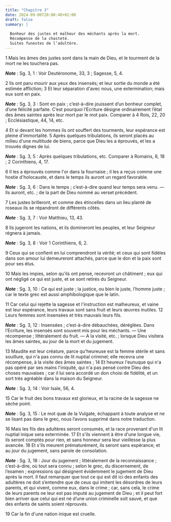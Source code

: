 ```yaml
---
title: "Chapitre 3"
date: 2024-09-06T20:00:40+02:00
draft: false
summary: |
  
  Bonheur des justes et malheur des méchants après la mort.
  Récompense de la chasteté.
  Suites funestes de l’adultère.
---
```



1 Mais les âmes des justes sont dans la main de Dieu, et le tourment de la mort ne les touchera pas.

***Note*** :  Sg. 3, 1 : Voir Deutéronome, 33, 3 ; Sagesse, 5, 4.

2 Ils ont paru mourir aux yeux des insensés; et leur sortie du monde a été estimée affliction; 3 Et leur séparation d'avec nous, une extermination; mais eux sont en paix.

***Note*** :  Sg. 3, 3 : Sont en paix ; c’est-à-dire jouissent d’un bonheur complet, d’une félicité parfaite. C’est pourquoi l’Ecriture désigne ordinairement l’état des âmes saintes après leur mort par le mot paix. Comparer à 4 Rois, 22, 20 ; Ecclésiastique, 44, 14, etc.


4 Et si devant les hommes ils ont souffert des tourments, leur espérance est pleine d'immortalité. 5 Après quelques tribulations, ils seront placés au milieu d'une multitude de biens, parce que Dieu les a éprouvés, et les a trouvés dignes de lui.

***Note*** :  Sg. 3, 5 : Après quelques tribulations, etc. Comparer à Romains, 8, 18 ; 2 Corinthiens, 4, 17.

6 Il les a éprouvés comme l'or dans la fournaise ; il les a reçus comme une hostie d'holocauste, et dans le temps ils auront un regard favorable.

***Note*** :  Sg. 3, 6 : Dans le temps ; c’est-à-dire quand leur temps sera venu. ― Ils auront, etc. ; de la part de Dieu nommé au verset précédent.


7 Les justes brilleront, et comme des étincelles dans un lieu planté de roseaux ils se répandront de différents côtés.

***Note*** :  Sg. 3, 7 : Voir Matthieu, 13, 43.

8 Ils jugeront les nations, et ils domineront les peuples, et leur Seigneur régnera à jamais.

***Note*** :  Sg. 3, 8 : Voir 1 Corinthiens, 6, 2.

9 Ceux qui se confient en lui comprendront la vérité; et ceux qui sont fidèles dans son amour lui demeureront attachés, parce que le don et la paix sont pour ses élus.


10 Mais les impies, selon qu'ils ont pensé, recevront un châtiment ; eux qui ont négligé ce qui est juste, et se sont retirés du Seigneur.

***Note*** :  Sg. 3, 10 : Ce qui est juste ; la justice, ou bien le juste, l’homme juste ; car le texte grec est aussi amphibologique que le latin.

11 Car celui qui rejette la sagesse et l'instruction est malheureux, et vaine est leur espérance, leurs travaux sont sans fruit et leurs œuvres inutiles. 12 Leurs femmes sont insensées et très mauvais leurs fils.

***Note*** :  Sg. 3, 12 : Insensées ; c’est-à-dire débauchées, déréglées. Dans l’Ecriture, les insensés sont souvent mis pour les méchants. ― Une récompense ; littéralement du fruit. ― A la visité, etc. ; lorsque Dieu visitera les âmes saintes, au jour de la mort et du jugement.


13 Maudite est leur créature, parce qu'heureuse est la femme stérile et sans souillure, qui n'a pas connu de lit nuptial criminel; elle recevra une récompense, à la visite des âmes saintes ; 14 Et heureux l'eunuque qui n'a pas opéré par ses mains l'iniquité, qui n'a pas pensé contre Dieu des choses mauvaises ; car il lui sera accordé un don choisi de fidélité, et un sort très agréable dans la maison du Seigneur.

***Note*** :  Sg. 3, 14 : Voir Isaïe, 56, 4.

15 Car le fruit des bons travaux est glorieux, et la racine de la sagesse ne sèche point.

***Note*** :  Sg. 3, 15 : Le mot quæ de la Vulgate, échappant à toute analyse et ne se lisant pas dans le grec, nous l’avons supprimé dans notre traduction.


16 Mais les fils des adultères seront consumés, et la race provenant d'un lit nuptial inique sera exterminée. 17 Et s'ils viennent à être d'une longue vie, ils seront comptés pour rien, et sans honneur sera leur vieillesse la plus avancée. 18 Et s'ils meurent prématurément, ils seront sans espérance; et au jour du jugement, sans parole de consolation.

***Note*** :  Sg. 3, 18 : Jour du jugement ; littéralement de la reconnaissance ; c’est-à-dire, où tout sera connu ; selon le grec, du discernement, de l’examen ; expressions qui désignent évidemment le jugement de Dieu après la mort. Il faut remarquer que tout ce qui est dit ici des enfants des adultères ne doit s’entendre que de ceux qui imitent les désordres de leurs parents, et qui vivent, comme eux, dans le crime ; car, sans cela, le crime de leurs parents ne leur est pas imputé au jugement de Dieu ; et il peut fort bien arriver que celui qui est né d’une union criminelle soit sauvé, et que des enfants de saints soient réprouvés.

19 Car la fin d'une nation inique est cruelle.

